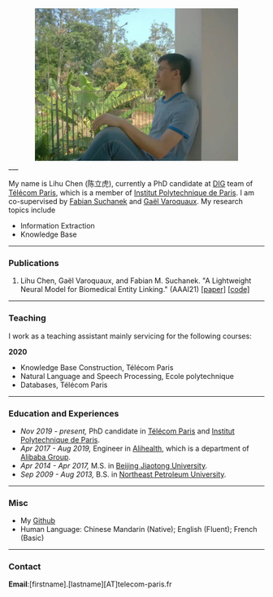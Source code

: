 
<div align=center>
<img src="/assets/img/xiamen.jpg" width="400px" />
</div>
___


My name is Lihu Chen (陈立虎), currently a PhD candidate at [DIG](https://dig.telecom-paris.fr/blog/) team of [Télécom Paris](https://www.telecom-paris.fr/en/home), which is a member of [Institut Polytechnique de Paris](https://www.ip-paris.fr/en).
I am co-supervised by [Fabian Suchanek](https://suchanek.name/) and [Gaël Varoquaux](http://gael-varoquaux.info/). My research topics include 

* Information Extraction 
* Knowledge Base

___

### Publications

1. Lihu Chen, Gaël Varoquaux, and Fabian M. Suchanek. "A Lightweight Neural Model for Biomedical Entity Linking." (AAAI21) [[paper]](https://arxiv.org/pdf/2012.08844.pdf) [[code]](https://github.com/tigerchen52/Biomedical-Entity-Linking)

___

### Teaching
I work as a teaching assistant mainly servicing for the following courses:

**2020**
* Knowledge Base Construction, Télécom Paris 
* Natural Language and Speech Processing, Ecole polytechnique
* Databases, Télécom Paris 

___

### Education and Experiences
* *Nov 2019 - present,* PhD candidate in [Télécom Paris](https://www.telecom-paris.fr/en/home) and [Institut Polytechnique de Paris](https://www.ip-paris.fr/en).  
* *Apr 2017 - Aug 2019,* Engineer in [Alihealth](https://www.alihealth.cn/), which is a department of [Alibaba Group](https://www.alibabagroup.com/en/global/home).  
* *Apr 2014 - Apr 2017,* M.S. in [Beijing Jiaotong University](http://en.bjtu.edu.cn/).
* *Sep 2009 - Aug 2013,* B.S. in [Northeast Petroleum University](http://www.nepu.edu.cn/index.htm#).

___

### Misc
* My [Github](https://github.com/tigerchen52) 
* Human Language: Chinese Mandarin (Native); English (Fluent); French (Basic)

___

### Contact
**Email**:[firstname].[lastname][AT]telecom-paris.fr
